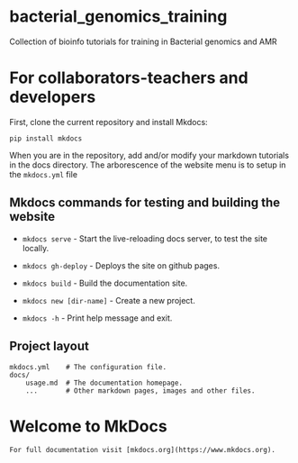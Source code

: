 # bacterial_genomics_training
Collection of bioinfo tutorials for training in Bacterial genomics and AMR

# For collaborators-teachers and developers

First, clone the current repository and install Mkdocs:

`pip install mkdocs`

When you are in the repository, add and/or modify your markdown tutorials in the docs directory.
The arborescence of the website menu is to setup in the `mkdocs.yml` file

## Mkdocs commands for testing and building the website


* `mkdocs serve` - Start the live-reloading docs server, to test the site locally.
* `mkdocs gh-deploy` - Deploys the site on github pages.

* `mkdocs build` - Build the documentation site.
* `mkdocs new [dir-name]` - Create a new project.
* `mkdocs -h` - Print help message and exit.


## Project layout

    mkdocs.yml    # The configuration file.
    docs/
        usage.md  # The documentation homepage.
        ...       # Other markdown pages, images and other files.

# Welcome to MkDocs

    For full documentation visit [mkdocs.org](https://www.mkdocs.org).
